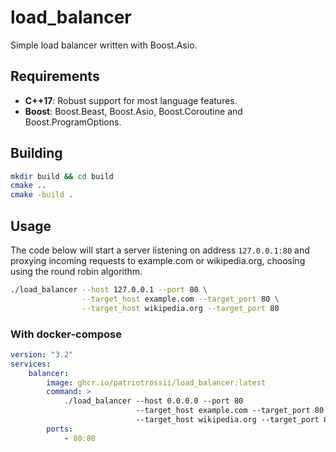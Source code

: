 # load_balancer

Simple load balancer written with Boost.Asio.

## Requirements

* **C++17**: Robust support for most language features.
* **Boost**: Boost.Beast, Boost.Asio, Boost.Coroutine and Boost.ProgramOptions.

## Building

```bash
mkdir build && cd build
cmake ..
cmake -build .
```

## Usage

The code below will start a server listening on address `127.0.0.1:80` and proxying incoming requests to example.com or wikipedia.org, choosing using the round robin algorithm.

```bash
./load_balancer --host 127.0.0.1 --port 80 \
                --target_host example.com --target_port 80 \
                --target_host wikipedia.org --target_port 80
```

### With docker-compose

```yml
version: "3.2"
services:
    balancer:
        image: ghcr.io/patriotrossii/load_balancer:latest
        command: >
            ./load_balancer --host 0.0.0.0 --port 80
                            --target_host example.com --target_port 80
                            --target_host wikipedia.org --target_port 80
        ports:
            - 80:80

```
